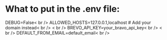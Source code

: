 # What to put in the .env file:

DEBUG=False< br />
ALLOWED_HOSTS=127.0.0.1,localhost  # Add your domain instead< br />
< br />
BREVO_API_KEY=your_bravo_api_key< br />
< br />
DEFAULT_FROM_EMAIL=default_email< br />
